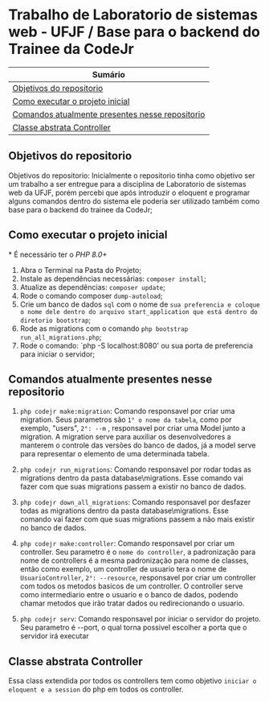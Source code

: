 # Trabalho de Laboratorio de sistemas web - UFJF / Base para o backend do Trainee da CodeJr

| **Sumário** |
|-------------|
| [Objetivos do repositorio](#objetivos-do-repositorio) |
| [Como executar o projeto inicial](#como-executar-o-projeto-inicial) |
| [Comandos atualmente presentes nesse repositorio](#comandos-atualmente-presentes-nesse-repositorio) |
| [Classe abstrata Controller](#classe-abstrata-controller) |

## Objetivos do repositorio
Objetivos do repositorio: Inicialmente o repositorio tinha como objetivo ser um trabalho a ser entregue para a disciplina de Laboratorio de sistemas web da UFJF, porém percebi que após introduzir o eloquent e programar alguns comandos dentro do sistema ele poderia ser utilizado também como base para o backend do trainee da CodeJr;

## Como executar o projeto inicial
\* É necessário ter o _PHP 8.0+_
1. Abra o Terminal na Pasta do Projeto;
2. Instale as dependências necessárias: `composer install`;
3. Atualize as dependências: `composer update`;
4. Rode o comando composer `dump-autoload`;
5. Crie um banco de dados `sql` com o nome de `sua preferencia e coloque o nome dele dentro do arquivo start_application que está dentro do diretorio bootstrap`;
6. Rode as migrations com o comando `php bootstrap run_all_migrations.php`;
7. Rode o comando: `php -S localhost:8080' ou sua porta de preferencia para iniciar o servidor;

## Comandos atualmente presentes nesse repositorio
1. `php codejr make:migration`: Comando responsavel por criar uma migration. Seus parametros são `1° o nome da tabela`, como por exemplo, "users", `2°: --m` , responsavel por criar uma Model junto a migration. A migration serve para auxiliar os desenvolvedores a manterem o controle das versões do banco de dados, já a model serve para representar o elemento de uma determinada tabela.

2. `php codejr run_migrations`: Comando responsavel por rodar todas as migrations dentro da pasta database\migrations. Esse comando vai fazer com que suas migrations passem a existir no banco de dados.

3. `php codejr down_all_migrations`: Comando responsavel por desfazer todas as migrations dentro da pasta database\migrations. Esse comando vai fazer com que suas migrations passem a não mais existir no banco de dados.

4. `php codejr make:controller`: Comando responsavel por criar um controller. Seu parametro é o `nome do controller`, a padronização para nome de controllers é a mesma padronização para nome de classes, então como exemplo, um controller de usuario tera o nome de `UsuarioController`, `2°: --resource`, responsavel por criar um controller com todos os metodos basícos de um controller. O controller serve como intermediario entre o usuario e o banco de dados, podendo chamar metodos que irão tratar dados ou redirecionando o usuario.

5. `php codejr serv`: Comando responsavel por iniciar o servidor do projeto. Seu parametro é --port, o qual torna possivel escolher a porta que o servidor irá executar

## Classe abstrata Controller 
  Essa class extendida por todos os controllers tem como objetivo `iniciar o eloquent e a session` do php em todos os controller.

